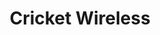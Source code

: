 ---
title: "Cricket Wireless"
url: /chicago/cricket-wireless-north-milwaukee-avenue/
shop: mobile phone
---